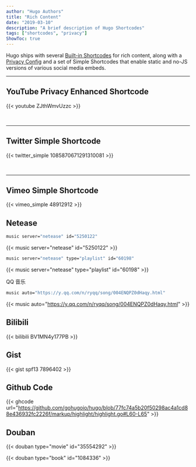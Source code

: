 ```yaml
---
author: "Hugo Authors"
title: "Rich Content"
date: "2019-03-10"
description: "A brief description of Hugo Shortcodes"
tags: ["shortcodes", "privacy"]
ShowToc: true
---
```


Hugo ships with several [Built-in Shortcodes](https://gohugo.io/content-management/shortcodes/#use-hugos-built-in-shortcodes) for rich content, along with a [Privacy Config](https://gohugo.io/about/hugo-and-gdpr/) and a set of Simple Shortcodes that enable static and no-JS versions of various social media embeds.
<!--more-->

---

## YouTube Privacy Enhanced Shortcode

{{< youtube ZJthWmvUzzc >}}

<br>

---

## Twitter Simple Shortcode

{{< twitter_simple 1085870671291310081 >}}

<br>

---

## Vimeo Simple Shortcode

{{< vimeo_simple 48912912 >}}

## Netease

```bash
music server="netease" id="5250122"
```

{{< music server="netease" id="5250122" >}}

```bash
music server="netease" type="playlist" id="60198"
```

{{< music server="netease" type="playlist" id="60198" >}}

QQ 音乐

```bash
music auto="https://y.qq.com/n/ryqq/song/004ENQPZ0dHaqy.html"
```

{{< music auto="https://y.qq.com/n/ryqq/song/004ENQPZ0dHaqy.html" >}}


## Bilibili

{{< bilibili BV1MN4y177PB >}}

## Gist

{{< gist spf13 7896402 >}}

## Github Code

{{< ghcode url="https://github.com/gohugoio/hugo/blob/77fc74a5b20f50298ac4a1cd88e436932fc2226f/markup/highlight/highlight.go#L60-L65" >}}

## Douban

{{< douban type="movie" id="35554292" >}}

{{< douban type="book" id="1084336" >}}
